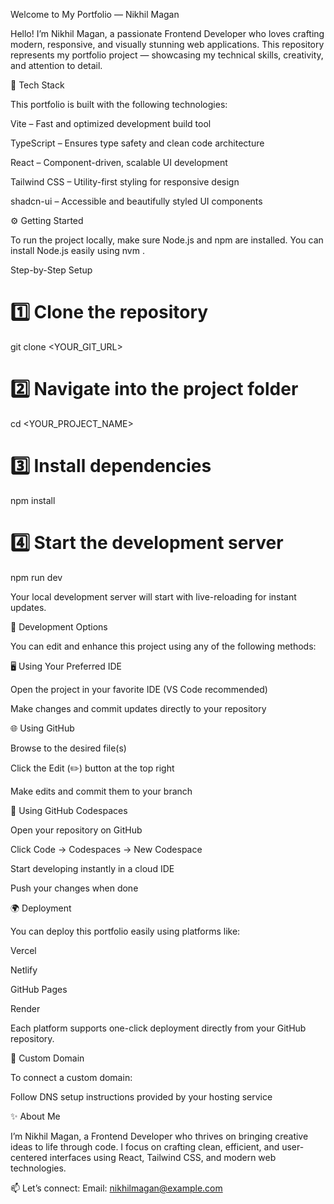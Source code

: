 Welcome to My Portfolio — Nikhil Magan

Hello! I’m Nikhil Magan, a passionate Frontend Developer who loves crafting modern, responsive, and visually stunning web applications.
This repository represents my portfolio project — showcasing my technical skills, creativity, and attention to detail.

🧩 Tech Stack

This portfolio is built with the following technologies:

Vite – Fast and optimized development build tool

TypeScript – Ensures type safety and clean code architecture

React – Component-driven, scalable UI development

Tailwind CSS – Utility-first styling for responsive design

shadcn-ui – Accessible and beautifully styled UI components

⚙️ Getting Started

To run the project locally, make sure Node.js and npm are installed.
You can install Node.js easily using nvm
.

Step-by-Step Setup
# 1️⃣ Clone the repository
git clone <YOUR_GIT_URL>

# 2️⃣ Navigate into the project folder
cd <YOUR_PROJECT_NAME>

# 3️⃣ Install dependencies
npm install

# 4️⃣ Start the development server
npm run dev


Your local development server will start with live-reloading for instant updates.

🧠 Development Options

You can edit and enhance this project using any of the following methods:

🖥️ Using Your Preferred IDE

Open the project in your favorite IDE (VS Code recommended)

Make changes and commit updates directly to your repository

🌐 Using GitHub

Browse to the desired file(s)

Click the Edit (✏️) button at the top right

Make edits and commit them to your branch

🚀 Using GitHub Codespaces

Open your repository on GitHub

Click Code → Codespaces → New Codespace

Start developing instantly in a cloud IDE

Push your changes when done

🌍 Deployment

You can deploy this portfolio easily using platforms like:

Vercel

Netlify

GitHub Pages

Render

Each platform supports one-click deployment directly from your GitHub repository.

🔗 Custom Domain

To connect a custom domain:



Follow DNS setup instructions provided by your hosting service

✨ About Me

I’m Nikhil Magan, a Frontend Developer who thrives on bringing creative ideas to life through code.
I focus on crafting clean, efficient, and user-centered interfaces using React, Tailwind CSS, and modern web technologies.

📫 Let’s connect:
Email: nikhilmagan@example.com
 
